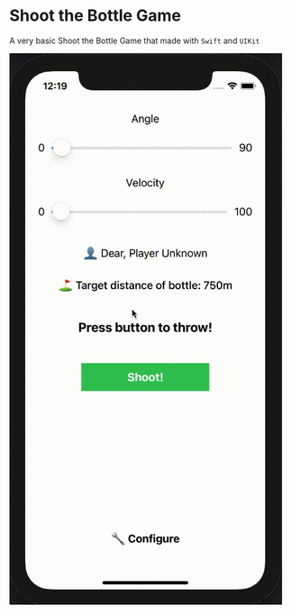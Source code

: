 #  Shoot the Bottle Game

A very basic Shoot the Bottle Game that made with `Swift` and `UIKit`

![Preview](gifs/ShootGame.gif)
